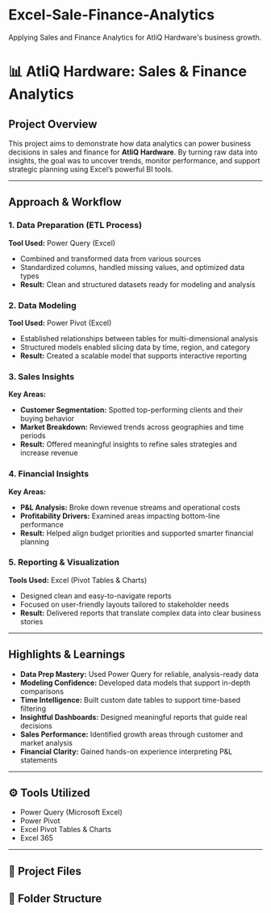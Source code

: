 # Excel-Sale-Finance-Analytics
Applying Sales and Finance Analytics for AtliQ Hardware's business growth. 


# 📊 AtliQ Hardware: Sales & Finance Analytics

##  Project Overview  
This project aims to demonstrate how data analytics can power business decisions in sales and finance for **AtliQ Hardware**. By turning raw data into insights, the goal was to uncover trends, monitor performance, and support strategic planning using Excel’s powerful BI tools.

---

##  Approach & Workflow

### 1. Data Preparation (ETL Process)  
**Tool Used:** Power Query (Excel)  
- Combined and transformed data from various sources  
- Standardized columns, handled missing values, and optimized data types  
-  **Result:** Clean and structured datasets ready for modeling and analysis

### 2. Data Modeling  
**Tool Used:** Power Pivot (Excel)  
- Established relationships between tables for multi-dimensional analysis  
- Structured models enabled slicing data by time, region, and category  
- **Result:** Created a scalable model that supports interactive reporting

### 3. Sales Insights  
**Key Areas:**  
- **Customer Segmentation:** Spotted top-performing clients and their buying behavior  
- **Market Breakdown:** Reviewed trends across geographies and time periods  
- **Result:** Offered meaningful insights to refine sales strategies and increase revenue

### 4. Financial Insights  
**Key Areas:**  
- **P&L Analysis:** Broke down revenue streams and operational costs  
- **Profitability Drivers:** Examined areas impacting bottom-line performance  
- **Result:** Helped align budget priorities and supported smarter financial planning

### 5. Reporting & Visualization  
**Tools Used:** Excel (Pivot Tables & Charts)  
- Designed clean and easy-to-navigate reports  
- Focused on user-friendly layouts tailored to stakeholder needs  
- **Result:** Delivered reports that translate complex data into clear business stories

---

##  Highlights & Learnings

- **Data Prep Mastery:** Used Power Query for reliable, analysis-ready data  
- **Modeling Confidence:** Developed data models that support in-depth comparisons  
- **Time Intelligence:** Built custom date tables to support time-based filtering  
- **Insightful Dashboards:** Designed meaningful reports that guide real decisions  
- **Sales Performance:** Identified growth areas through customer and market analysis  
- **Financial Clarity:** Gained hands-on experience interpreting P&L statements

---

## ⚙ Tools Utilized
- Power Query (Microsoft Excel)  
- Power Pivot  
- Excel Pivot Tables & Charts  
- Excel 365

---

## 📁 Project Files

## 📂 Folder Structure
